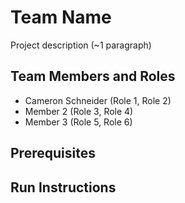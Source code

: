 # Team Name

Project description (~1 paragraph)

## Team Members and Roles

* Cameron Schneider (Role 1, Role 2)
* Member 2 (Role 3, Role 4)
* Member 3 (Role 5, Role 6)

## Prerequisites

## Run Instructions
